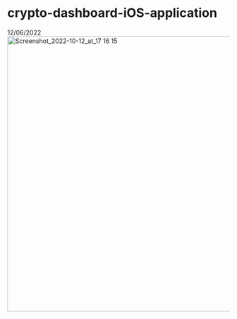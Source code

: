 # crypto-dashboard-iOS-application

12/06/2022
<img width="624" alt="Screenshot_2022-10-12_at_17 16 15" src="https://user-images.githubusercontent.com/68692361/195459167-12543e70-1cab-48d1-b47f-413eca6fba71.png">
